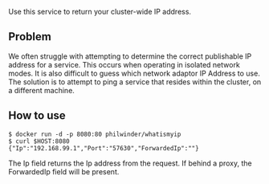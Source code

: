 Use this service to return your cluster-wide IP address.

## Problem
We often struggle with attempting to determine the correct publishable IP address for a service. This occurs when operating in isolated network modes. It is also difficult to guess which network adaptor IP Address to use. The solution is to attempt to ping a service that resides within the cluster, on a different machine.

## How to use
```
$ docker run -d -p 8080:80 philwinder/whatismyip
$ curl $HOST:8080
{"Ip":"192.168.99.1","Port":"57630","ForwardedIp":""}
```
The Ip field returns the Ip address from the request. If behind a proxy, the ForwardedIp field will be present.
